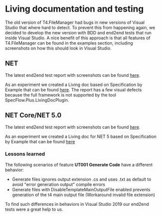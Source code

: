 # Living documentation and testing

The old version of T4.FileManager had bugs in new versions of Visual Studio that where hard to detect. To prevent this from happening again, we decided to develop the new version with BDD and end2end tests that run inside Visual Studio. A nice benefit of this approach is that all features of T4.FileManager can be found in the examples section, including screenshots on how this should look in Visual Studio. 

## NET

The latest end2end test report with screenshots can be found [here](../T4FileManagerVisualStudio.html). 

As an experiment we created a Living doc based on Specification by Example that can be found [here](../T4.FileManager.AcceptanceCriteria.dll.html). The report has a few visual defects because the full framework is not supported by the tool SpecFlow.Plus.LivingDocPlugin.

## NET Core/NET 5.0

The latest end2end test report with screenshots can be found [here](..\T4FileManagerVisualStudioNETCore.html). 

As an experiment we created a Living doc for NET 5 based on Specification by Example that can be found [here](../T4.FileManager.NetCore.AcceptanceCriteria.dll.html)

### Lessons learned 

The following scenarios of feature **UT001 Generate Code** have a different behavior:

- Generate files ignores output extension .cs and uses .txt as default to avoid "error generation output" compile errors
- Generate files with DisableTemplateMainOutputFile enabled prevents generation of the t4 main output file (Workaround invalid file extension)

To find such differences in behaviors in Visual Studio 2019 our end2end tests were a great help to us.



